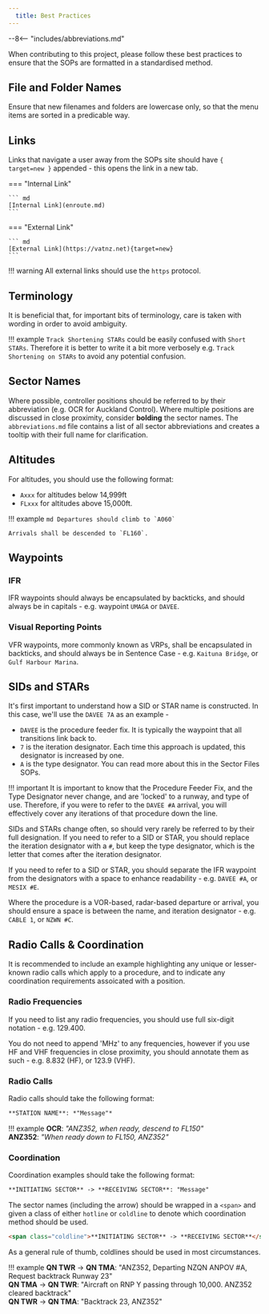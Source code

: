 ```yaml
---
  title: Best Practices
---
```


--8<-- "includes/abbreviations.md"

When contributing to this project, please follow these best practices to ensure that the SOPs are formatted in a standardised method.


## File and Folder Names

Ensure that new filenames and folders are lowercase only, so that the menu items are sorted in a predicable way.


## Links

Links that navigate a user away from the SOPs site should have `{ target=new }` appended - this opens the link in a new tab.

=== "Internal Link"

    ``` md
    [Internal Link](enroute.md)
    ```

=== "External Link"

    ``` md
    [External Link](https://vatnz.net){target=new}
    ```

!!! warning
    All external links should use the `https` protocol.

## Terminology

It is beneficial that, for important bits of terminology, care is taken with wording in order to avoid ambiguity.

!!! example
    `Track Shortening STARs` could be easily confused with `Short STARs`. Therefore it is better to write it a bit more verbosely e.g. `Track Shortening on STARs` to avoid any potential confusion.

## Sector Names

Where possible, controller positions should be referred to by their abbreviation (e.g. OCR for Auckland Control). Where multiple positions are discussed in close proximity, consider **bolding** the sector names. The `abbreviations.md` file contains a list of all sector abbreviations and creates a tooltip with their full name for clarification.


## Altitudes

For altitudes, you should use the following format:

* `Axxx` for altitudes below 14,999ft
* `FLxxx` for altitudes above 15,000ft.

!!! example
    ``` md
    Departures should climb to `A060`
    ```

    Arrivals shall be descended to `FL160`.


## Waypoints

### IFR

IFR waypoints should always be encapsulated by backticks, and should always be in capitals - e.g. waypoint `UMAGA` or `DAVEE`.

### Visual Reporting Points

VFR waypoints, more commonly known as VRPs, shall be encapsulated in backticks, and should always be in Sentence Case - e.g. `Kaituna Bridge`, or `Gulf Harbour Marina`.


## SIDs and STARs

It's first important to understand how a SID or STAR name is constructed. In this case, we'll use the `DAVEE 7A` as an example -

* `DAVEE` is the procedure feeder fix. It is typically the waypoint that all transitions link back to. 
* `7` is the iteration designator. Each time this approach is updated, this designator is increased by one.
* `A` is the type designator. You can read more about this in the Sector Files SOPs.

!!! important
    It is important to know that the Procedure Feeder Fix, and the Type Designator never change, and are 'locked' to a runway, and type of use. Therefore, if you were to refer to the `DAVEE #A` arrival, you will effectively cover any iterations of that procedure down the line.

SIDs and STARs change often, so should very rarely be referred to by their full designation. If you need to refer to a SID or STAR, you should replace the iteration designator with a `#`, but keep the type designator, which is the letter that comes after the iteration designator. 

If you need to refer to a SID or STAR, you should separate the IFR waypoint from the designators with a space to enhance readability - e.g. `DAVEE #A`, or `MESIX #E`.

Where the procedure is a VOR-based, radar-based departure or arrival, you should ensure a space is between the name, and iteration designator - e.g. `CABLE 1`, or `NZWN #C`.

## Radio Calls & Coordination

It is recommended to include an example highlighting any unique or lesser-known radio calls which apply to a procedure, and to indicate any coordination requirements assoicated with a position.

### Radio Frequencies

If you need to list any radio frequencies, you should use full six-digit notation - e.g. 129.400. 

You do not need to append 'MHz' to any frequencies, however if you use HF and VHF frequencies in close proximity, you should annotate them as such - e.g. 8.832 (HF), or 123.9 (VHF).

### Radio Calls

Radio calls should take the following format:

``` md
**STATION NAME**: *"Message"*
```

!!! example
    **OCR**: *"ANZ352, when ready, descend to FL150"*  
    **ANZ352**: *"When ready down to FL150, ANZ352"*

### Coordination

Coordination examples should take the following format:  

``` md
**INITIATING SECTOR** -> **RECEIVING SECTOR**: "Message"
```

The sector names (including the arrow) should be wrapped in a `<span>` and given a class of either `hotline` or `coldline` to denote which coordination method should be used.  

``` md
<span class="coldline">**INITIATING SECTOR** -> **RECEIVING SECTOR**</span>: "Message"
```

As a general rule of thumb, coldlines should be used in most circumstances.

!!! example
    <span class="coldline">**QN TWR** -> **QN TMA**</span>: "ANZ352, Departing NZQN ANPOV #A, Request backtrack Runway 23"  
    <span class="coldline">**QN TMA** -> **QN TWR**</span>: "Aircraft on RNP Y passing through 10,000. ANZ352 cleared backtrack"    
    <span class="coldline">**QN TWR** -> **QN TMA**</span>: "Backtrack 23, ANZ352" 